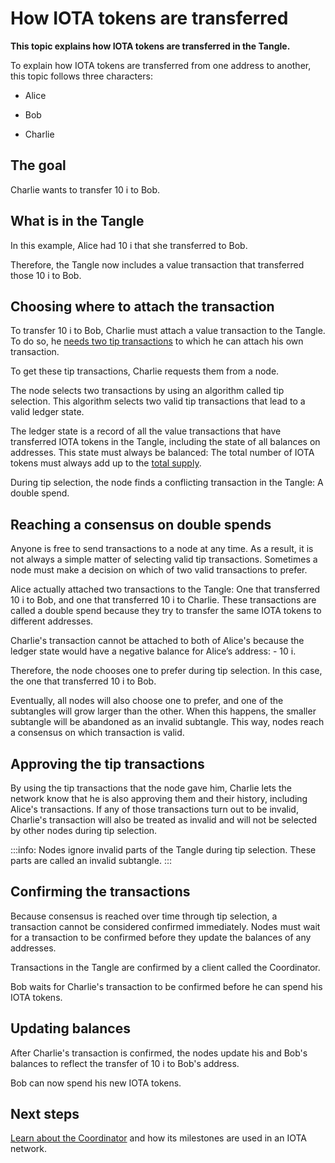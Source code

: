 # How IOTA tokens are transferred

**This topic explains how IOTA tokens are transferred in the Tangle.**

To explain how IOTA tokens are transferred from one address to another, this topic follows three characters:

- Alice

- Bob

- Charlie

## The goal

Charlie wants to transfer 10 i to Bob.

## What is in the Tangle

In this example, Alice had 10 i that she transferred to Bob.

Therefore, the Tangle now includes a value transaction that transferred those 10 i to Bob.

## Choosing where to attach the transaction

To transfer 10 i to Bob, Charlie must attach a value transaction to the Tangle. To do so, he [needs two tip transactions](../first-steps/sending-transactions.md#getting-tip-transactions) to which he can attach his own transaction.

To get these tip transactions, Charlie requests them from a node.

The node selects two transactions by using an algorithm called tip selection. This algorithm selects two valid tip transactions that lead to a valid ledger state.

The ledger state is a record of all the value transactions that have transferred IOTA tokens in the Tangle, including the state of all balances on addresses. This state must always be balanced: The total number of IOTA tokens must always add up to the [total supply](../the-tangle/genesis.md).

During tip selection, the node finds a conflicting transaction in the Tangle: A double spend.

## Reaching a consensus on double spends

Anyone is free to send transactions to a node at any time. As a result, it is not always a simple matter of selecting valid tip transactions. Sometimes a node must make a decision on which of two valid transactions to prefer.

Alice actually attached two transactions to the Tangle: One that transferred 10 i to Bob, and one that transferred 10 i to Charlie. These transactions are called a double spend because they try to transfer the same IOTA tokens to different addresses.

Charlie's transaction cannot be attached to both of Alice's because the ledger state would have a negative balance for Alice’s address: - 10 i.

Therefore, the node chooses one to prefer during tip selection. In this case, the one that transferred 10 i to Bob.

Eventually, all nodes will also choose one to prefer, and one of the subtangles will grow larger than the other. When this happens, the smaller subtangle will be abandoned as an invalid subtangle. This way, nodes reach a consensus on which transaction is valid.

## Approving the tip transactions

By using the tip transactions that the node gave him, Charlie lets the network know that he is also approving them and their history, including Alice's transactions. If any of those transactions turn out to be invalid, Charlie's transaction will also be treated as invalid and will not be selected by other nodes during tip selection.

:::info:
Nodes ignore invalid parts of the Tangle during tip selection. These parts are called an invalid subtangle.
:::

## Confirming the transactions

Because consensus is reached over time through tip selection, a transaction cannot be considered confirmed immediately. Nodes must wait for a transaction to be confirmed before they update the balances of any addresses.

Transactions in the Tangle are confirmed by a client called the Coordinator.

Bob waits for Charlie's transaction to be confirmed before he can spend his IOTA tokens.

## Updating balances

After Charlie's transaction is confirmed, the nodes update his and Bob's balances to reflect the transfer of 10 i to Bob's address.

Bob can now spend his new IOTA tokens.

## Next steps

[Learn about the Coordinator](../the-tangle/the-coordinator.md) and how its milestones are used in an IOTA network.